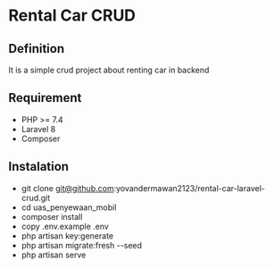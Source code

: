# Rental Car CRUD

## Definition
It is a simple crud project about renting car in backend

## Requirement
* PHP >= 7.4 
* Laravel 8
* Composer

## Instalation
* git clone git@github.com:yovandermawan2123/rental-car-laravel-crud.git
* cd uas_penyewaan_mobil
* composer install
* copy .env.example .env
* php artisan key:generate
* php artisan migrate:fresh --seed
* php artisan serve

